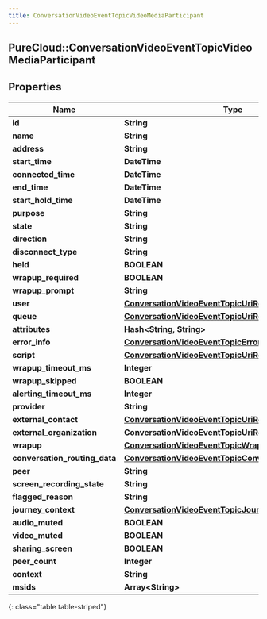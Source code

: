 ```yaml
---
title: ConversationVideoEventTopicVideoMediaParticipant
---
```

## PureCloud::ConversationVideoEventTopicVideoMediaParticipant

## Properties

|Name | Type | Description | Notes|
|------------ | ------------- | ------------- | -------------|
| **id** | **String** |  | [optional] |
| **name** | **String** |  | [optional] |
| **address** | **String** |  | [optional] |
| **start_time** | **DateTime** |  | [optional] |
| **connected_time** | **DateTime** |  | [optional] |
| **end_time** | **DateTime** |  | [optional] |
| **start_hold_time** | **DateTime** |  | [optional] |
| **purpose** | **String** |  | [optional] |
| **state** | **String** |  | [optional] |
| **direction** | **String** |  | [optional] |
| **disconnect_type** | **String** |  | [optional] |
| **held** | **BOOLEAN** |  | [optional] |
| **wrapup_required** | **BOOLEAN** |  | [optional] |
| **wrapup_prompt** | **String** |  | [optional] |
| **user** | [**ConversationVideoEventTopicUriReference**](ConversationVideoEventTopicUriReference.html) |  | [optional] |
| **queue** | [**ConversationVideoEventTopicUriReference**](ConversationVideoEventTopicUriReference.html) |  | [optional] |
| **attributes** | **Hash&lt;String, String&gt;** |  | [optional] |
| **error_info** | [**ConversationVideoEventTopicErrorBody**](ConversationVideoEventTopicErrorBody.html) |  | [optional] |
| **script** | [**ConversationVideoEventTopicUriReference**](ConversationVideoEventTopicUriReference.html) |  | [optional] |
| **wrapup_timeout_ms** | **Integer** |  | [optional] |
| **wrapup_skipped** | **BOOLEAN** |  | [optional] |
| **alerting_timeout_ms** | **Integer** |  | [optional] |
| **provider** | **String** |  | [optional] |
| **external_contact** | [**ConversationVideoEventTopicUriReference**](ConversationVideoEventTopicUriReference.html) |  | [optional] |
| **external_organization** | [**ConversationVideoEventTopicUriReference**](ConversationVideoEventTopicUriReference.html) |  | [optional] |
| **wrapup** | [**ConversationVideoEventTopicWrapup**](ConversationVideoEventTopicWrapup.html) |  | [optional] |
| **conversation_routing_data** | [**ConversationVideoEventTopicConversationRoutingData**](ConversationVideoEventTopicConversationRoutingData.html) |  | [optional] |
| **peer** | **String** |  | [optional] |
| **screen_recording_state** | **String** |  | [optional] |
| **flagged_reason** | **String** |  | [optional] |
| **journey_context** | [**ConversationVideoEventTopicJourneyContext**](ConversationVideoEventTopicJourneyContext.html) |  | [optional] |
| **audio_muted** | **BOOLEAN** |  | [optional] |
| **video_muted** | **BOOLEAN** |  | [optional] |
| **sharing_screen** | **BOOLEAN** |  | [optional] |
| **peer_count** | **Integer** |  | [optional] |
| **context** | **String** |  | [optional] |
| **msids** | **Array&lt;String&gt;** |  | [optional] |
{: class="table table-striped"}


